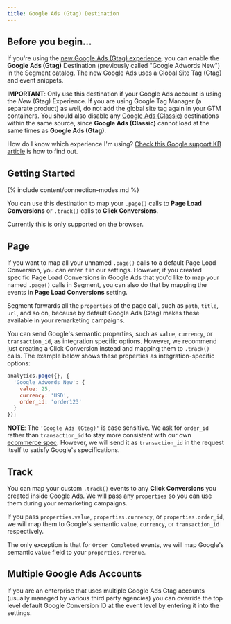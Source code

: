 ```yaml
---
title: Google Ads (Gtag) Destination
---
```


## Before you begin...

If you're using the [new Google Ads (Gtag) experience](https://support.google.com/adwords/answer/6095821?hl=en&ref_topic=3165803), you can enable the **Google Ads (Gtag)** Destination (previously called "Google Adwords New") in the Segment catalog. The new Google Ads uses a Global Site Tag (Gtag) and event snippets.

**IMPORTANT**: Only use this destination if your Google Ads account is using the _New_ (Gtag) Experience. If you are using Google Tag Manager (a separate product) as well, do not add the global site tag again in your GTM containers. You should also disable any [Google Ads (Classic)](https://segment.com/docs/destinations/adwords/) destinations within the same source, since **Google Ads (Classic)** cannot load at the same times as **Google Ads (Gtag)**.

How do I know which experience I'm using? [Check this Google support KB article](https://support.google.com/google-ads/answer/6398605?hl=en) is how to find out.

## Getting Started

{% include content/connection-modes.md %}

You can use this destination to map your `.page()` calls to **Page Load Conversions** or `.track()` calls to **Click Conversions**.

Currently this is only supported on the browser.

## Page

If you want to map all your unnamed `.page()` calls to a default Page Load Conversion, you can enter it in our settings. However, if you created specific Page Load Conversions in Google Ads that you'd like to map your named `.page()` calls in Segment, you can also do that by mapping the events in **Page Load Conversions** setting.

Segment forwards all the `properties` of the page call, such as `path`, `title`, `url`, and so on, because by default Google Ads (Gtag) makes these available in your remarketing campaigns.

You can send Google's semantic properties, such as `value`, `currency`, or `transaction_id`, as integration specific options. However, we recommend just creating a Click Conversion instead and mapping them to `.track()` calls. The example below shows these properties as integration-specific options:

```javascript
analytics.page({}, {
  'Google Adwords New': {
    value: 25,
    currency: 'USD',
    order_id: 'order123'
  }
});
```

**NOTE**: The `'Google Ads (Gtag)'` is case sensitive. We ask for `order_id` rather than  `transaction_id` to stay more consistent with our own [ecommerce spec](https://segment.com/docs/spec/ecommerce/v2). However, we will send it as `transaction_id` in the request itself to satisfy Google's specifications.

## Track

You can map your custom `.track()` events to any **Click Conversions** you created inside Google Ads. We will pass any `properties` so you can use them during your remarketing campaigns.

If you pass `properties.value`, `properties.currency`, or `properties.order_id`, we will map them to Google's semantic `value`, `currency`, or `transaction_id` respectively.

The only exception is that for `Order Completed` events, we will map Google's semantic `value` field to your `properties.revenue`.

## Multiple Google Ads Accounts

If you are an enterprise that uses multiple Google Ads Gtag accounts (usually managed by various third party agencies) you can override the top level default Google Conversion ID at the event level by entering it into the settings.
